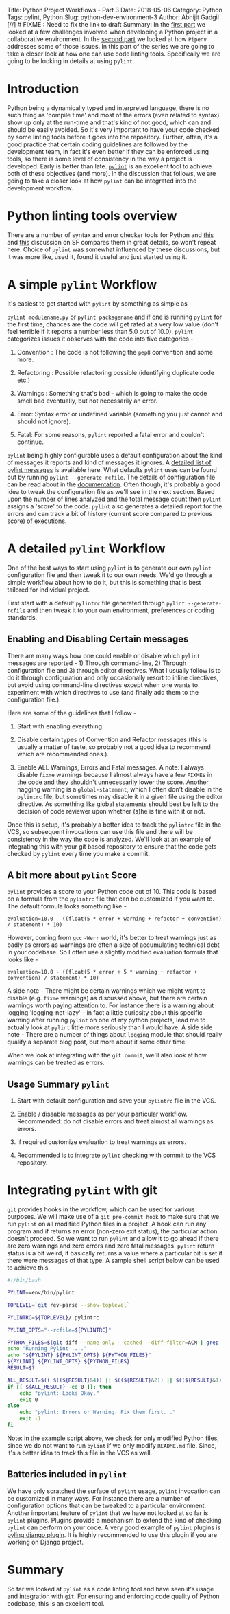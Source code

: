 Title: Python Project Workflows - Part 3
Date: 2018-05-06
Category: Python
Tags: pylint, Python
Slug: python-dev-environment-3
Author: Abhijit Gadgil
[//] # FIXME : Need to fix the link to draft
Summary: In the [first part]() we looked at a few challenges involved when developing a Python project in a collaborative environment. In the [second part]() we looked at how `Pipenv` addresses some of those issues. In this part of the series we are going to take a closer look at how one can use code linting tools. Specifically we are going to be looking in details at using `pylint`.

# Introduction

Python being a dynamically typed and interpreted language, there is no such thing as 'compile time' and most of the errors (even related to syntax) show up only at the run-time and that's kind of not good,  which can and should be easily avoided. So it's very important to have your code checked by some linting tools before it goes into the repository. Further, often, it's a good practice that certain coding guidelines are followed by the development team, in fact it's even better if they can be enforced using tools, so there is some level of consistency in the way a project is developed. Early is better than late. [`pylint`](https://www.pylint.org/) is an excellent tool to achieve both of these objectives (and more). In the discussion that follows, we are going to take a closer look at how `pylint` can be integrated into the development workflow.

# Python linting tools overview

There are a number of syntax and error checker tools for Python and [this]() and [this]() discussion on SF compares them in great details, so won't repeat here. Choice of `pylint` was somewhat influenced by these discussions, but it was more like, used it, found it useful and just started using it.

# A simple `pylint` Workflow

It's easiest to get started with `pylint` by something as simple as -

`pylint modulename.py` or `pylint packagename` and if one is running `pylint` for the first time, chances are the code will get rated at a very low value (don't feel terrible if it reports a number less than 5.0 out of 10.0). `pylint` categorizes issues it observes with the code into five categories -

1. Convention : The code is not following the `pep8` convention and some more.

2. Refactoring : Possible refactoring possible (identifying duplicate code etc.)

3. Warnings : Something that's bad - which is going to make the code smell bad eventually, but not necessarily an error.

4. Error: Syntax error or undefined variable (something you just cannot and should not ignore).

5. Fatal: For some reasons, `pylint` reported a fatal error and couldn't continue.

`pylint` being highly configurable uses a default configuration about the kind of messages it reports and kind of messages it ignores. A [detailed list of pylint messages]() is available here. What defaults `pylint` uses can be found out by running `pylint --generate-rcfile`. The details of configuration file can be read about in the [documentation](). Often though, it's probably a good idea to tweak the configuration file as we'll see in the next section. Based upon the number of lines analyzed and the total message count then `pylint` assigns a 'score' to the code. `pylint` also generates a detailed report for the errors and can track a bit of history (current score compared to previous score) of executions.

# A detailed `pylint` Workflow

One of the best ways to start using `pylint` is to generate our own `pylint` configuration file and then tweak it to our own needs. We'd go through a simple workflow about how to do it, but this is something that is best tailored for individual project.

First start with a default `pylintrc` file generated through `pylint --generate-rcfile` and then tweak it to your own environment, preferences or coding standards.

## Enabling and Disabling Certain messages

There are many ways how one could enable or disable which `pylint` messages are reported - 1) Through command-line, 2) Through configuration file and 3) through editor directives. What I usually follow is to do it through configuration and only occasionally resort to inline directives, but avoid using command-line directives except when one wants to experiment with which directives to use (and finally add them to the configuration file.).

Here are some of the guidelines that I follow -

1. Start with enabling everything

2. Disable certain types of Convention and Refactor messages (this is usually a matter of taste, so probably not a good idea to recommend which are recommended ones.).

3. Enable ALL Warnings, Errors and Fatal messages. A note: I always disable `fixme` warnings because I almost always have a few `FIXME`s in the code and they shouldn't unnecessarily lower the score. Another nagging warning is a `global-statement`, which I often don't disable in the `pylintrc` file, but sometimes may disable it in a given file using the editor directive. As something like global statements should best be left to the decision of code reviewer upon whether (s)he is fine with it or not.

Once this is setup, it's probably a better idea to track the `pylintrc` file in the VCS, so subsequent invocations can use this file and there will be consistency in the way the code is analyzed. We'll look at an example of integrating this with your git based repository to ensure that the code gets checked by `pylint` every time you make a commit.

## A bit more about `pylint` Score

`pylint` provides a score to your Python code out of 10. This code is based on a formula from the `pylintrc` file that can be customized if you want to. The default formula looks something like -

```
evaluation=10.0 - ((float(5 * error + warning + refactor + convention) / statement) * 10)
```
However, coming from `gcc` `-Werr` world, it's better to treat warnings just as badly as errors as warnings are often a size of accumulating technical debt in your codebase. So I often use a slightly modified evaluation formula that looks like -

```
evaluation=10.0 - ((float(5 * error + 5 * warning + refactor + convention) / statement) * 10)
```
A side note - There might be certain warnings which we might want to disable (e.g. `fixme` warnings) as discussed above, but there are certain warnings worth paying attention to. For instance there is a warning about logging 'logging-not-lazy' - in fact a little curiosity about this specific warning after running `pylint` on one of my python projects, lead me to actually look at `pylint` little more seriously than I would have. A side side note - There are a number of things about `logging` module that should really qualify a separate blog post, but more about it some other time.

When we look at integrating with the `git commit`, we'll also look at how warnings can be treated as errors.

## Usage Summary `pylint`

1. Start with default configuration and save your `pylintrc` file in the VCS.

2. Enable / disaable messages as per your particular workflow. Recommended: do not disable errors and treat almost all warnings as errors.

3. If required customize evaluation to treat warnings as errors.

4. Recommended is to integrate `pylint` checking with commit to the VCS repository.

# Integrating `pylint` with git

`git` provides hooks in the workflow, which can be used for various purposes. We will make use of a `git pre-commit hook` to make sure that we run `pylint` on all modified Python files in a project. A hook can run any program and if returns an error (non-zero exit status), the particular action doesn't proceed. So we want to run `pylint` and allow it to go ahead if there are zero warnings and zero errors and zero fatal messages. `pylint` return status is a bit weird, it basically returns a value where a particular bit is set if there were messages of that type. A sample shell script below can be used to achieve this.

```bash
#!/bin/bash

PYLINT=venv/bin/pylint

TOPLEVEL=`git rev-parse --show-toplevel`

PYLINTRC=${TOPLEVEL}/.pylintrc

PYLINT_OPTS="--rcfile=${PYLINTRC}"

PYTHON_FILES=$(git diff --name-only --cached --diff-filter=ACM | grep '\.py$')
echo "Running Pylint ...."
echo "${PYLINT} ${PYLINT_OPTS} ${PYTHON_FILES}"
${PYLINT} ${PYLINT_OPTS} ${PYTHON_FILES}
RESULT=$?

ALL_RESULT=$(( $((${RESULT}&4)) || $((${RESULT}&2)) || $((${RESULT}&1)) ))
if [[ ${ALL_RESULT} -eq 0 ]]; then
    echo "pylint: Looks Okay."
    exit 0
else
    echo "pylint: Errors or Warning. Fix them first..."
    exit -1
fi

```

Note: in the example script above, we check for only modified Python files, since we do not want to run `pylint` if we only modify `README.md` file. Since, it's a better idea to track this file in the VCS as well.

## Batteries included in `pylint`

We have only scratched the surface of `pylint` usage, `pylint` invocation can be customized in many ways. For instance there are a number of configuration options that can be tweaked to a particular environment. Another important feature of `pylint` that we have not looked at so far is `pylint` plugins. Plugins provide a mechanism to extend the kind of checking `pylint` can perform on your code. A very good example of `pylint` plugins is [pyling django plugin](). It is highly recommended to use this plugin if you are working on Django project.

# Summary

So far we looked at `pylint` as a code linting tool and have seen it's usage and integration with `git`. For ensuring and enforcing code quality of Python codebase, this is an excellent tool.

